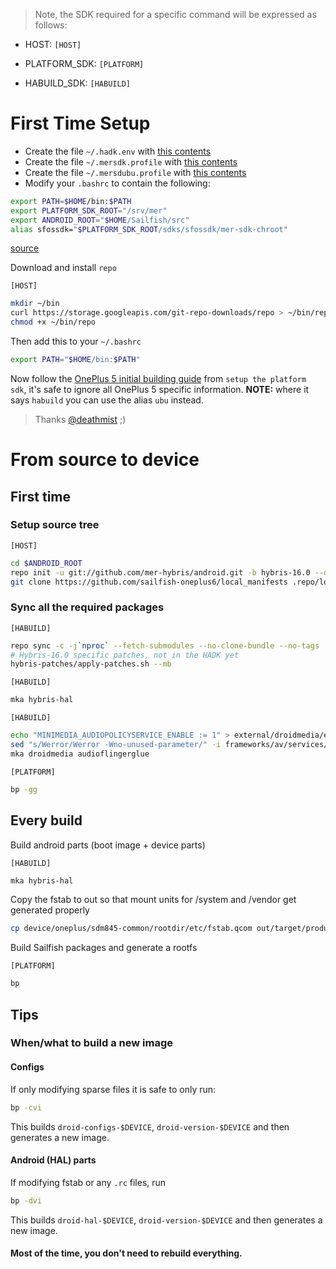 > Note, the SDK required for a specific command will be expressed as follows:

* HOST: `[HOST]`

* PLATFORM_SDK: `[PLATFORM]`

* HABUILD_SDK: `[HABUILD]`

# First Time Setup

* Create the file `~/.hadk.env` with [this contents](files/.hadk.env)
* Create the file `~/.mersdk.profile` with [this contents](files/.mersdk.profile)
* Create the file `~/.mersdubu.profile` with [this contents](files/.mersdkubu.profile)
* Modify your `.bashrc` to contain the following:
```sh
export PATH=$HOME/bin:$PATH
export PLATFORM_SDK_ROOT="/srv/mer"
export ANDROID_ROOT="$HOME/Sailfish/src"
alias sfossdk="$PLATFORM_SDK_ROOT/sdks/sfossdk/mer-sdk-chroot"
```
[source](https://github.com/sailfishos-oneplus5/important/blob/master/files/.bashrc)

Download and install `repo`

`[HOST]`
```sh
mkdir ~/bin
curl https://storage.googleapis.com/git-repo-downloads/repo > ~/bin/repo
chmod +x ~/bin/repo
```

Then add this to your `~/.bashrc`
```sh
export PATH="$HOME/bin:$PATH"
```

Now follow the [OnePlus 5 initial building guide](https://github.com/sailfishos-oneplus5/important/blob/master/INITIAL-BUILDING.md#setup-the-platform-sdk) from `setup the platform sdk`, it's safe to ignore all OnePlus 5 specific information. **NOTE:** where it says `habuild` you can use the alias `ubu` instead.

> Thanks [@deathmist](https://github.com/JamiKettunen) ;)


# From source to device

## First time

### Setup source tree

`[HOST]`
```sh
cd $ANDROID_ROOT
repo init -u git://github.com/mer-hybris/android.git -b hybris-16.0 --depth 1
git clone https://github.com/sailfish-oneplus6/local_manifests .repo/local_manifests
```

### Sync all the required packages

`[HABUILD]`
```sh
repo sync -c -j`nproc` --fetch-submodules --no-clone-bundle --no-tags
# Hybris-16.0 specific patches, not in the HADK yet
hybris-patches/apply-patches.sh --mb
```

`[HABUILD]`
```sh
mka hybris-hal
```

`[HABUILD]`
```sh
echo "MINIMEDIA_AUDIOPOLICYSERVICE_ENABLE := 1" > external/droidmedia/env.mk
sed "s/Werror/Werror -Wno-unused-parameter/" -i frameworks/av/services/camera/libcameraservice/Android.mk
mka droidmedia audioflingerglue
```

`[PLATFORM]`
```sh
bp -gg
```

## Every build

Build android parts (boot image + device parts)

`[HABUILD]`
```sh
mka hybris-hal
```

Copy the fstab to out so that mount units for /system and /vendor get generated properly

```sh
cp device/oneplus/sdm845-common/rootdir/etc/fstab.qcom out/target/product/*/root/
```

Build Sailfish packages and generate a rootfs

`[PLATFORM]`
```sh
bp
```

## Tips

### When/what to build a new image

#### Configs

If only modifying sparse files it is safe to only run:
```sh
bp -cvi
```
This builds `droid-configs-$DEVICE`, `droid-version-$DEVICE` and then generates a new image.

#### Android (HAL) parts

If modifying fstab or any `.rc` files, run
```sh
bp -dvi
```
This builds `droid-hal-$DEVICE`, `droid-version-$DEVICE` and then generates a new image.


#### Most of the time, you don't need to rebuild everything.
